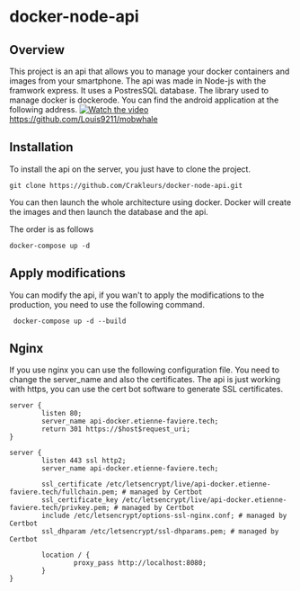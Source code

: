 # docker-node-api

## Overview

This project is an api that allows you to manage your docker containers and images from your smartphone. The api was made in Node-js with the framwork express. It uses a PostresSQL database. The library used to manage docker is dockerode.
You can find the android application at the following address.
[![Watch the video](https://cdn.discordapp.com/attachments/562005144754192414/1064994247725563974/mob_docker.gif)](https://youtube.com/shorts/qWowBBXzT0E?feature=share)
https://github.com/Louis9211/mobwhale

## Installation

To install the api on the server, you just have to clone the project.

``` git clone https://github.com/Crakleurs/docker-node-api.git ```

You can then launch the whole architecture using docker. Docker will create the images and then launch the database and the api.

The order is as follows

``` docker-compose up -d ```

## Apply modifications

You can modify the api, if you wan't to apply the modifications to the production, you need to use the following command.

``` docker-compose up -d --build```

## Nginx

If you use nginx you can use the following configuration file. You need to change the server_name and also the certificates.
The api is just working with https, you can use the cert bot software to generate SSL certificates.

```
server {
        listen 80;
        server_name api-docker.etienne-faviere.tech;
        return 301 https://$host$request_uri;
}

server {
        listen 443 ssl http2;
        server_name api-docker.etienne-faviere.tech;

        ssl_certificate /etc/letsencrypt/live/api-docker.etienne-faviere.tech/fullchain.pem; # managed by Certbot
        ssl_certificate_key /etc/letsencrypt/live/api-docker.etienne-faviere.tech/privkey.pem; # managed by Certbot
        include /etc/letsencrypt/options-ssl-nginx.conf; # managed by Certbot
        ssl_dhparam /etc/letsencrypt/ssl-dhparams.pem; # managed by Certbot

        location / {
                proxy_pass http://localhost:8080;
        }
}
```
